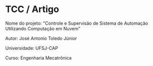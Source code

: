 # TCC / Artigo

Nome do projeto: "Controle e Supervisão de Sistema de Automação Utilizando Computação em Nuvem"

Autor: José Antonio Toledo Júnior

Universidade: UFSJ-CAP

Curso: Engenharia Mecatrônica
